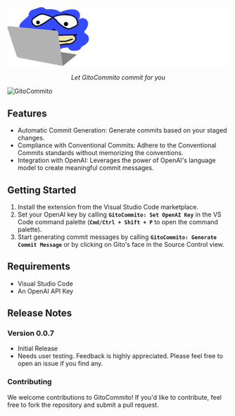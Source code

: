 <p align="center">
  <a href="https://github.com/miguelvalente/gitocommmito"><img src="https://github.com/miguelvalente/gitocommito/blob/master/assets/banner.png?raw=true" alt="GitoCommito"></a>
</p>
<p align="center">
    <em>Let GitoCommito commit for you</em>
</p>

![GitoCommito](/assets/GitoCommito.gif?raw=true "GitoCommito")

## Features

-  Automatic Commit Generation: Generate commits based on your staged changes.
-  Compliance with Conventional Commits: Adhere to the Conventional Commits standards without memorizing the conventions.
-  Integration with OpenAI: Leverages the power of OpenAI's language model to create meaningful commit messages.

## Getting Started

1.  Install the extension from the Visual Studio Code marketplace.
2.  Set your OpenAI key by calling __`GitoCommito: Set OpenAI Key`__ in the VS Code command palette (__`Cmd/Ctrl + Shift + P`__ to open the command palette).
3.  Start generating commit messages by calling __`GitoCommito: Generate Commit Message`__ or by clicking on Gito's face in the Source Control view.


## Requirements

- Visual Studio Code
- An OpenAI API Key

## Release Notes
### Version 0.0.7

- Initial Release
- Needs user testing. Feedback is highly appreciated. Please feel free to open an issue if you find any.

### Contributing

We welcome contributions to GitoCommito! If you'd like to contribute, feel free to fork the repository and submit a pull request.